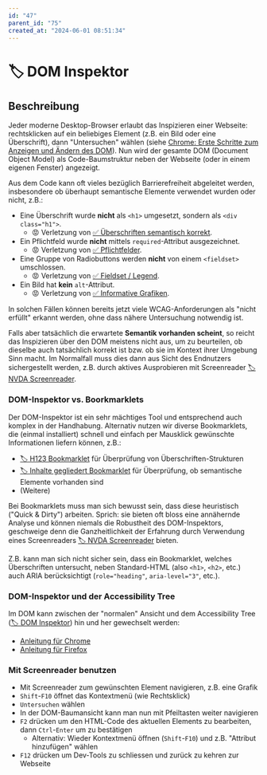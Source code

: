 ```yaml
---
id: "47"
parent_id: "75"
created_at: "2024-06-01 08:51:34"
---
```


# 🏷️ DOM Inspektor

## Beschreibung

Jeder moderne Desktop-Browser erlaubt das Inspizieren einer Webseite: rechtsklicken auf ein beliebiges Element (z.B. ein Bild oder eine Überschrift), dann "Untersuchen" wählen (siehe [Chrome: Erste Schritte zum Anzeigen und Ändern des DOM](https://developer.chrome.com/docs/devtools/dom)). Nun wird der gesamte DOM (Document Object Model) als Code-Baumstruktur neben der Webseite (oder in einem eigenen Fenster) angezeigt.

Aus dem Code kann oft vieles bezüglich Barrierefreiheit abgeleitet werden, insbesondere ob überhaupt semantische Elemente verwendet wurden oder nicht, z.B.:

- Eine Überschrift wurde **nicht** als `<h1>` umgesetzt, sondern als `<div class="h1">`.
    - 😡 Verletzung von [✅ Überschriften semantisch korrekt](/de/wcag/1.3.1a-ueberschriften-struktur/ueberschriften-semantisch-korrekt).
- Ein Pflichtfeld wurde **nicht** mittels `required`-Attribut ausgezeichnet.
    - 😡 Verletzung von [✅ Pflichtfelder](/de/wcag/3.3.2-beschriftungen-labels-oder-anweisungen/pflichtfelder).
- Eine Gruppe von Radiobuttons werden **nicht** von einem `<fieldset>` umschlossen.
    - 😡 Verletzung von [✅ Fieldset / Legend](/de/wcag/1.3.1c-formular-beziehungen/fieldset-legend).
- Ein Bild hat **kein** `alt`-Attribut.
    - 😡 Verletzung von [✅ Informative Grafiken](/de/wcag/1.1.1-nicht-text-inhalt/informative-grafiken).

In solchen Fällen können bereits jetzt viele WCAG-Anforderungen als "nicht erfüllt" erkannt werden, ohne dass nähere Untersuchung notwendig ist.

Falls aber tatsächlich die erwartete **Semantik vorhanden scheint**, so reicht das Inspizieren über den DOM meistens nicht aus, um zu beurteilen, ob dieselbe auch tatsächlich korrekt ist bzw. ob sie im Kontext ihrer Umgebung Sinn macht. Im Normalfall muss dies dann aus Sicht des Endnutzers sichergestellt werden, z.B. durch aktives Ausprobieren mit Screenreader [🏷️ NVDA Screenreader](/de/tags/werkzeuge/screenreader/desktop-screenreader/nvda-screenreader).

### DOM-Inspektor vs. Boorkmarklets

Der DOM-Inspektor ist ein sehr mächtiges Tool und entsprechend auch komplex in der Handhabung. Alternativ nutzen wir diverse Bookmarklets, die (einmal installiert) schnell und einfach per Mausklick gewünschte Informationen liefern können, z.B.:

- [🏷️ H123 Bookmarklet](/de/tags/werkzeuge/bookmarklets/h123-bookmarklet) für Überprüfung von Überschriften-Strukturen
- [🏷️ Inhalte gegliedert Bookmarklet](/de/tags/werkzeuge/bookmarklets/inhalte-gegliedert-bookmarklet) für Überprüfung, ob semantische Elemente vorhanden sind
- (Weitere)

Bei Bookmarklets muss man sich bewusst sein, dass diese heuristisch ("Quick & Dirty") arbeiten. Sprich: sie bieten oft bloss eine annähernde Analyse und können niemals die Robustheit des DOM-Inspektors, geschweige denn die Ganzheitlichkeit der Erfahrung durch Verwendung eines Screenreaders [🏷️ NVDA Screenreader](/de/tags/werkzeuge/screenreader/desktop-screenreader/nvda-screenreader) bieten.

Z.B. kann man sich nicht sicher sein, dass ein Bookmarklet, welches Überschriften untersucht, neben Standard-HTML (also `<h1>`, `<h2>`, etc.) auch ARIA berücksichtigt (`role="heading"`, `aria-level="3"`, etc.).

### DOM-Inspektor und der Accessibility Tree

Im DOM kann zwischen der "normalen" Ansicht und dem Accessibility Tree ([🏷️ DOM Inspektor](/de/tags/document-object-model-dom/dom-inspektor)) hin und her gewechselt werden:

- [Anleitung für Chrome](https://developer.chrome.com/blog/full-accessibility-tree?hl=de)
- [Anleitung für Firefox](https://firefox-source-docs.mozilla.org/devtools-user/accessibility_inspector/index.html)

### Mit Screenreader benutzen

- Mit Screenreader zum gewünschten Element navigieren, z.B. eine Grafik
- `Shift`-`F10` öffnet das Kontextmenü (wie Rechtsklick)
- `Untersuchen` wählen
- In der DOM-Baumansicht kann man nun mit Pfeiltasten weiter navigieren
- `F2` drücken um den HTML-Code des aktuellen Elements zu bearbeiten, dann `Ctrl`-`Enter` um zu bestätigen
    - Alternativ: Wieder Kontextmenü öffnen (`Shift`-`F10`) und z.B. "Attribut hinzufügen" wählen
- `F12` drücken um Dev-Tools zu schliessen und zurück zu kehren zur Webseite